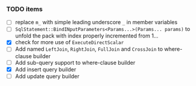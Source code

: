 
### TODO items

- [ ] replace `m_` with simple leading underscore `_` in member variables
- [ ] `SqlStatement::BindINputParameters<Params...>(Params... params)` to unfold the pack with index properly incremented from 1...
- [x] check for more use of `ExecuteDirectScalar`
- [ ] Add named `LeftJoin`, `RightJoin`, `FullJoin` and `CrossJoin` to where-clause builder
- [ ] Add sub-query support to where-clause builder
- [x] Add insert query builder
- [ ] Add update query builder

